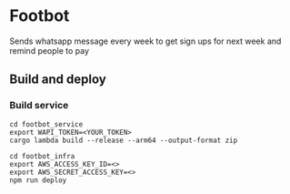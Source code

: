 # Footbot

Sends whatsapp message every week to get sign ups for next week and remind people to pay

## Build and deploy

### Build service

```
cd footbot_service
export WAPI_TOKEN=<YOUR_TOKEN>
cargo lambda build --release --arm64 --output-format zip
```

```
cd footbot_infra
export AWS_ACCESS_KEY_ID=<>
export AWS_SECRET_ACCESS_KEY=<>
npm run deploy
```

